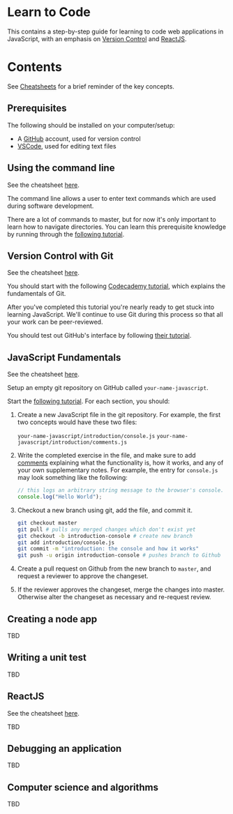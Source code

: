 # Learn to Code
This contains a step-by-step guide for learning to code web applications in JavaScript, with an emphasis on [Version Control](https://www.atlassian.com/git/tutorials/what-is-version-control) and [ReactJS](https://reactjs.org/).

# Contents
See [Cheatsheets](CHEATSHEETS.md) for a brief reminder of the key concepts.

## Prerequisites
The following should be installed on your computer/setup:

- A [GitHub](https://github.com/) account, used for version control
- [VSCode](https://code.visualstudio.com/), used for editing text files

## Using the command line
See the cheatsheet [here](CHEATSHEETS.md#using-the-command-line).

The command line allows a user to enter text commands which are used during software development.

There are a lot of commands to master, but for now it's only important to learn how to navigate directories. You can learn this prerequisite knowledge by running through the [following tutorial](https://www.codecademy.com/learn/learn-the-command-line/modules/learn-the-command-line-navigation
).

## Version Control with Git
See the cheatsheet [here](CHEATSHEETS.md#version-control-with-git).

You should start with the following [Codecademy tutorial](https://www.codecademy.com/learn/learn-git), which explains the fundamentals of Git.

After you've completed this tutorial you're nearly ready to get stuck into learning JavaScript. We'll continue to use Git during this process so that all your work can be peer-reviewed.

You should test out GitHub's interface by following [their tutorial](https://guides.github.com/activities/hello-world/).

## JavaScript Fundamentals

See the cheatsheet [here](CHEATSHEETS.md#javascript-fundamentals).

Setup an empty git repository on GitHub called `your-name-javascript`.

Start the [following tutorial](https://www.codecademy.com/learn/introduction-to-javascript). For each section, you should:

1. Create a new JavaScript file in the git repository. For example, the first two concepts would have these two files:

    `your-name-javascript/introduction/console.js`
    `your-name-javascript/introduction/comments.js`

2. Write the completed exercise in the file, and make sure to add [comments](https://developer.mozilla.org/en-US/docs/Web/JavaScript/Reference/Lexical_grammar#Comments) explaining what the functionality is, how it works, and any of your own supplementary notes. For example, the entry for `console.js` may look something like the following:

    ```js
    // this logs an arbitrary string message to the browser's console.
    console.log("Hello World");
    ```

3. Checkout a new branch using git, add the file, and commit it.

    ```sh
    git checkout master
    git pull # pulls any merged changes which don't exist yet
    git checkout -b introduction-console # create new branch
    git add introduction/console.js
    git commit -m "introduction: the console and how it works"
    git push -u origin introduction-console # pushes branch to Github
    ```

4. Create a pull request on Github from the new branch to `master`, and request a reviewer to approve the changeset.

5. If the reviewer approves the changeset, merge the changes into master. Otherwise alter the changeset as necessary and re-request review.

## Creating a node app

TBD

## Writing a unit test

TBD

## ReactJS
See the cheatsheet [here](CHEATSHEETS.md#react-js).

TBD

## Debugging an application

TBD

## Computer science and algorithms

TBD

